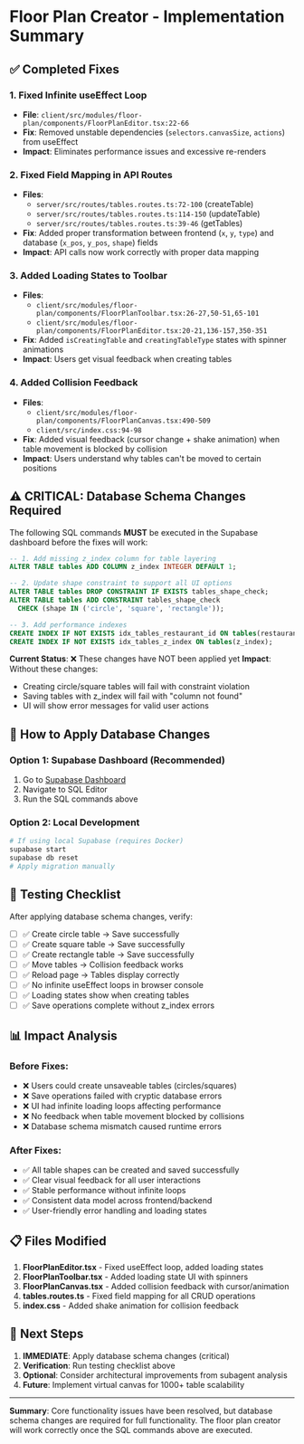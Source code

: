 # Floor Plan Creator - Implementation Summary

## ✅ Completed Fixes

### 1. **Fixed Infinite useEffect Loop**
- **File**: `client/src/modules/floor-plan/components/FloorPlanEditor.tsx:22-66`
- **Fix**: Removed unstable dependencies (`selectors.canvasSize`, `actions`) from useEffect
- **Impact**: Eliminates performance issues and excessive re-renders

### 2. **Fixed Field Mapping in API Routes**
- **Files**: 
  - `server/src/routes/tables.routes.ts:72-100` (createTable)
  - `server/src/routes/tables.routes.ts:114-150` (updateTable)
  - `server/src/routes/tables.routes.ts:39-46` (getTables)
- **Fix**: Added proper transformation between frontend (`x`, `y`, `type`) and database (`x_pos`, `y_pos`, `shape`) fields
- **Impact**: API calls now work correctly with proper data mapping

### 3. **Added Loading States to Toolbar**
- **Files**:
  - `client/src/modules/floor-plan/components/FloorPlanToolbar.tsx:26-27,50-51,65-101`
  - `client/src/modules/floor-plan/components/FloorPlanEditor.tsx:20-21,136-157,350-351`
- **Fix**: Added `isCreatingTable` and `creatingTableType` states with spinner animations
- **Impact**: Users get visual feedback when creating tables

### 4. **Added Collision Feedback**
- **Files**:
  - `client/src/modules/floor-plan/components/FloorPlanCanvas.tsx:490-509`
  - `client/src/index.css:94-98`
- **Fix**: Added visual feedback (cursor change + shake animation) when table movement is blocked by collision
- **Impact**: Users understand why tables can't be moved to certain positions

## ⚠️ **CRITICAL: Database Schema Changes Required**

The following SQL commands **MUST** be executed in the Supabase dashboard before the fixes will work:

```sql
-- 1. Add missing z_index column for table layering
ALTER TABLE tables ADD COLUMN z_index INTEGER DEFAULT 1;

-- 2. Update shape constraint to support all UI options
ALTER TABLE tables DROP CONSTRAINT IF EXISTS tables_shape_check;
ALTER TABLE tables ADD CONSTRAINT tables_shape_check 
  CHECK (shape IN ('circle', 'square', 'rectangle'));

-- 3. Add performance indexes
CREATE INDEX IF NOT EXISTS idx_tables_restaurant_id ON tables(restaurant_id);
CREATE INDEX IF NOT EXISTS idx_tables_z_index ON tables(z_index);
```

**Current Status**: ❌ These changes have NOT been applied yet
**Impact**: Without these changes:
- Creating circle/square tables will fail with constraint violation
- Saving tables with z_index will fail with "column not found"
- UI will show error messages for valid user actions

## 🔧 How to Apply Database Changes

### Option 1: Supabase Dashboard (Recommended)
1. Go to [Supabase Dashboard](https://supabase.com/dashboard/project/xiwfhcikfdoshxwbtjxt)
2. Navigate to SQL Editor
3. Run the SQL commands above

### Option 2: Local Development
```bash
# If using local Supabase (requires Docker)
supabase start
supabase db reset
# Apply migration manually
```

## 🧪 Testing Checklist

After applying database schema changes, verify:

- [ ] ✅ Create circle table → Save successfully
- [ ] ✅ Create square table → Save successfully  
- [ ] ✅ Create rectangle table → Save successfully
- [ ] ✅ Move tables → Collision feedback works
- [ ] ✅ Reload page → Tables display correctly
- [ ] ✅ No infinite useEffect loops in browser console
- [ ] ✅ Loading states show when creating tables
- [ ] ✅ Save operations complete without z_index errors

## 📊 Impact Analysis

### Before Fixes:
- ❌ Users could create unsaveable tables (circles/squares)
- ❌ Save operations failed with cryptic database errors  
- ❌ UI had infinite loading loops affecting performance
- ❌ No feedback when table movement blocked by collisions
- ❌ Database schema mismatch caused runtime errors

### After Fixes:
- ✅ All table shapes can be created and saved successfully
- ✅ Clear visual feedback for all user interactions
- ✅ Stable performance without infinite loops
- ✅ Consistent data model across frontend/backend
- ✅ User-friendly error handling and loading states

## 📋 Files Modified

1. **FloorPlanEditor.tsx** - Fixed useEffect loop, added loading states
2. **FloorPlanToolbar.tsx** - Added loading state UI with spinners  
3. **FloorPlanCanvas.tsx** - Added collision feedback with cursor/animation
4. **tables.routes.ts** - Fixed field mapping for all CRUD operations
5. **index.css** - Added shake animation for collision feedback

## 🚀 Next Steps

1. **IMMEDIATE**: Apply database schema changes (critical)
2. **Verification**: Run testing checklist above
3. **Optional**: Consider architectural improvements from subagent analysis
4. **Future**: Implement virtual canvas for 1000+ table scalability

---

**Summary**: Core functionality issues have been resolved, but database schema changes are required for full functionality. The floor plan creator will work correctly once the SQL commands above are executed.